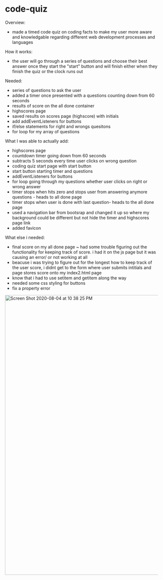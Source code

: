 # code-quiz
Overview: 

- made a timed code quiz on coding facts to make my user more aware and knowledgable regarding different web development processes and languages 

How it works: 

- the user will go through a series of questions and choose their best answer once they start the "start" button and will finish either when they finish the quiz or the clock runs out 

Needed:

- series of questions to ask the user
- added a timer once presented with a questions counting down from 60 seconds 
- results of score on the all done container 
- highscores page 
- saved results on scores page (highscore) with initials 
- add addEventListeners for buttons 
- if/else statements for right and wrongs quesitons 
- for loop for my array of questions 


What I was able to actually add:

- highscores page 
- countdown timer going down from 60 seconds
- subtracts 5 seconds every time user clicks on wrong question
- coding quiz start page with start button 
- start button starting timer and questions 
- addEventListeners for buttons 
- for loop going through my questions whether user clicks on right or wrong answer 
- timer stops when hits zero and stops user from answering anymore questions - heads to all done page
- timer stops when user is done with last question- heads to the all done page 
- used a navigation bar from bootsrap and changed it up so where my background could be different but not hide the timer and highscores page link
- added favicon 

What else i needed:

- final score on my all done page
    ~ had some trouble figuring out the functionality for keeping track of score. i had it on the js page but it was causing an error/ or not working at all
-  beacuse i was trying to figure out for the longest how to keep track of the user score, i didnt get to the form where user submits intitials and page stores score onto my index2.html page
- know that i had to use setitem and getitem along the way 
- needed some css styling for buttons 
- fix a property error 

<img width="920" alt="Screen Shot 2020-08-04 at 10 38 25 PM" src="https://user-images.githubusercontent.com/65522080/89365761-54445880-d6a3-11ea-95ef-42d62450986b.png">
